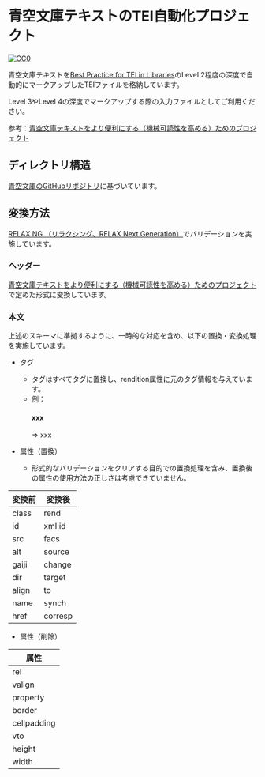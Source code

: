 # 青空文庫テキストのTEI自動化プロジェクト

[![CC0](http://i.creativecommons.org/p/zero/1.0/88x31.png "CC0")](http://creativecommons.org/publicdomain/zero/1.0/deed.ja)

青空文庫テキストを[Best Practice for TEI in Libraries](http://www.tei-c.org/SIG/Libraries/teiinlibraries/4.0.0/bptl-driver.html)のLevel 2程度の深度で自動的にマークアップしたTEIファイルを格納しています。

Level 3やLevel 4の深度でマークアップする際の入力ファイルとしてご利用ください。

参考：[青空文庫テキストをより便利にする（機械可読性を高める）ためのプロジェクト](https://github.com/TEI-EAJ/aozora_tei)

## ディレクトリ構造

[青空文庫のGitHubリポジトリ](https://github.com/aozorabunko/aozorabunko)に基づいています。

## 変換方法

[RELAX NG （リラクシング、RELAX Next Generation）](http://www.tei-c.org/release/xml/tei/custom/schema/relaxng/tei_all.rng)でバリデーションを実施しています。


### ヘッダー

[青空文庫テキストをより便利にする（機械可読性を高める）ためのプロジェクト](https://github.com/TEI-EAJ/aozora_tei)で定めた形式に変換しています。

### 本文

上述のスキーマに準拠するように、一時的な対応を含め、以下の置換・変換処理を実施しています。

* タグ
    * タグはすべて<span>タグに置換し、rendition属性に元のタグ情報を与えています。
    * 例：<h4>xxx</h4> => <span rendition="h4">xxx</span>

* 属性（置換）
    * 形式的なバリデーションをクリアする目的での置換処理を含み、置換後の属性の使用方法の正しさは考慮できていません。

| 変換前 | 変換後 |
----|---- 
| class | rend |
| id | xml:id |
| src | facs |
| alt | source |
| gaiji | change |
| dir | target |
| align | to |
| name | synch |
| href | corresp |

* 属性（削除）

| 属性 | 
----|
| rel | 
| valign | 
| property |
| border |
| cellpadding |
| vto |
| height |
| width | 